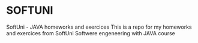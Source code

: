 # SOFTUNI
SoftUni - JAVA homeworks and exercices
This is a repo for my homeworks and exercices from SoftUni Softwere engeneering with JAVA course
